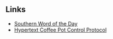 <div id="wikitext">

Links
-----

-   [Southern Word of the Day](http://netsquirrel.com/crispen/word.html)
-   [Hypertext Coffee Pot Control
    Protocol](http://www.ietf.org/rfc/rfc2324.txt)

<div class="vspace">

</div>

<div style="display: none;">

Summary:A collection of things I've found funny Parent:Main(.<span
class="wikiword">[HomePage](http://wiki.tamouse.org?n=Main.HomePage?action=print)</span>)
<span
class="wikiword">[IncludeMe](http://wiki.tamouse.org?n=Main.IncludeMe?action=edit)[?](http://wiki.tamouse.org?n=Main.IncludeMe?action=edit)</span>:[Main.HomePage](http://wiki.tamouse.org?n=Main.HomePage?action=print)
Categories:[Collections](http://wiki.tamouse.org?n=Category.Collections),
[Humour](http://wiki.tamouse.org?n=Category.Humour) Tags: funny, lists,
humour

</div>

</div>
